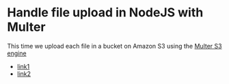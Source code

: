 # Handle file upload in NodeJS with Multer

This time we upload each file in a bucket on Amazon S3 using the [Multer S3 engine](https://www.npmjs.com/package/multer-s3)
- [link1](https://devcenter.heroku.com/articles/s3)
- [link2](https://devcenter.heroku.com/articles/s3-upload-node)
